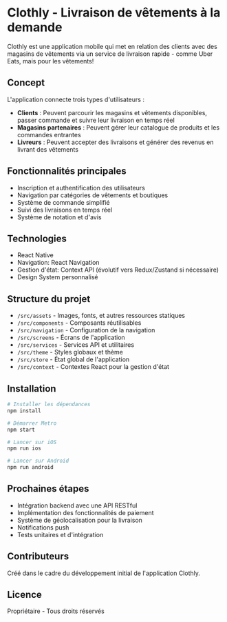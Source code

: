 # Clothly - Livraison de vêtements à la demande

Clothly est une application mobile qui met en relation des clients avec des magasins de vêtements via un service de livraison rapide - comme Uber Eats, mais pour les vêtements!

## Concept

L'application connecte trois types d'utilisateurs :
- **Clients** : Peuvent parcourir les magasins et vêtements disponibles, passer commande et suivre leur livraison en temps réel
- **Magasins partenaires** : Peuvent gérer leur catalogue de produits et les commandes entrantes
- **Livreurs** : Peuvent accepter des livraisons et générer des revenus en livrant des vêtements

## Fonctionnalités principales

- Inscription et authentification des utilisateurs
- Navigation par catégories de vêtements et boutiques
- Système de commande simplifié
- Suivi des livraisons en temps réel
- Système de notation et d'avis

## Technologies

- React Native
- Navigation: React Navigation
- Gestion d'état: Context API (évolutif vers Redux/Zustand si nécessaire)
- Design System personnalisé

## Structure du projet

- `/src/assets` - Images, fonts, et autres ressources statiques
- `/src/components` - Composants réutilisables
- `/src/navigation` - Configuration de la navigation
- `/src/screens` - Écrans de l'application
- `/src/services` - Services API et utilitaires
- `/src/theme` - Styles globaux et thème
- `/src/store` - État global de l'application
- `/src/context` - Contextes React pour la gestion d'état

## Installation

```bash
# Installer les dépendances
npm install

# Démarrer Metro
npm start

# Lancer sur iOS
npm run ios

# Lancer sur Android
npm run android
```

## Prochaines étapes

- Intégration backend avec une API RESTful
- Implémentation des fonctionnalités de paiement
- Système de géolocalisation pour la livraison
- Notifications push
- Tests unitaires et d'intégration

## Contributeurs

Créé dans le cadre du développement initial de l'application Clothly.

## Licence

Propriétaire - Tous droits réservés